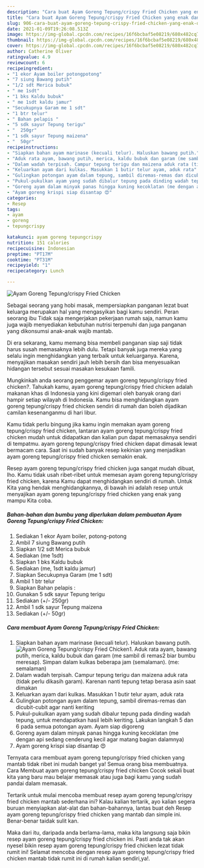 ```yaml
---
description: "Cara buat Ayam Goreng Tepung/crispy Fried Chicken yang enak dan Mudah Dibuat"
title: "Cara buat Ayam Goreng Tepung/crispy Fried Chicken yang enak dan Mudah Dibuat"
slug: 906-cara-buat-ayam-goreng-tepung-crispy-fried-chicken-yang-enak-dan-mudah-dibuat
date: 2021-01-09T19:26:08.513Z
image: https://img-global.cpcdn.com/recipes/16f6bcbaf5e08219/680x482cq70/ayam-goreng-tepungcrispy-fried-chicken-foto-resep-utama.jpg
thumbnail: https://img-global.cpcdn.com/recipes/16f6bcbaf5e08219/680x482cq70/ayam-goreng-tepungcrispy-fried-chicken-foto-resep-utama.jpg
cover: https://img-global.cpcdn.com/recipes/16f6bcbaf5e08219/680x482cq70/ayam-goreng-tepungcrispy-fried-chicken-foto-resep-utama.jpg
author: Catherine Oliver
ratingvalue: 4.9
reviewcount: 6
recipeingredient:
- "1 ekor Ayam boiler potongpotong"
- "7 siung Bawang putih"
- "1/2 sdt Merica bubuk"
- " me 1sdt"
- "1 bks Kaldu bubuk"
- " me 1sdt kaldu jamur"
- "Secukupnya Garam me 1 sdt"
- "1 btr telur"
- " Bahan pelapis "
- "5 sdk sayur Tepung terigu"
- "  250gr"
- "1 sdk sayur Tepung maizena"
- "  50gr"
recipeinstructions:
- "Siapkan bahan ayam marinase (kecuali telur). Haluskan bawang putih."
- "Aduk rata ayam, bawang putih, merica, kaldu bubuk dan garam (me sambil di remas2 biar bumbu meresap). Simpan dalam kulkas beberapa jam (semalaman). (me: semalaman)"
- "Dalam wadah terpisah. Campur tepung terigu dan maizena aduk rata (tidak perlu dikasih garam). Karenan nanti tepung tetap berasa asin saat dimakan"
- "Keluarkan ayam dari kulkas. Masukkan 1 butir telur ayam, aduk rata"
- "Gulingkan potongan ayam dalam tepung, sambil diremas-remas dan dicubit-cubit agar nanti keriting"
- "Pukul-pukulkan ayam yang sudah dibalur tepung pada dinding wadah tepung, untuk mendapatkan hasil lebih keriting. Lakukan langkah 5 dan 6 pada semua potongan ayam. Ayam siap digoreng"
- "Goreng ayam dalam minyak panas hingga kuning kecoklatan (me dengan api sedang cenderung kecil agar matang bagian dalamnya)"
- "Ayam goreng krispi siap disantap 😍"
categories:
- Resep
tags:
- ayam
- goreng
- tepungcrispy

katakunci: ayam goreng tepungcrispy 
nutrition: 151 calories
recipecuisine: Indonesian
preptime: "PT17M"
cooktime: "PT31M"
recipeyield: "1"
recipecategory: Lunch

---
```



![Ayam Goreng Tepung/crispy Fried Chicken](https://img-global.cpcdn.com/recipes/16f6bcbaf5e08219/680x482cq70/ayam-goreng-tepungcrispy-fried-chicken-foto-resep-utama.jpg)

Sebagai seorang yang hobi masak, mempersiapkan panganan lezat buat keluarga merupakan hal yang mengasyikan bagi kamu sendiri. Peran seorang ibu Tidak saja mengerjakan pekerjaan rumah saja, namun kamu juga wajib menyediakan kebutuhan nutrisi terpenuhi dan juga panganan yang dikonsumsi anak-anak wajib mantab.

Di era  sekarang, kamu memang bisa membeli panganan siap saji tidak harus susah memasaknya lebih dulu. Tetapi banyak juga mereka yang selalu ingin menghidangkan yang terbaik untuk keluarganya. Karena, menyajikan masakan sendiri jauh lebih bersih dan bisa menyesuaikan hidangan tersebut sesuai masakan kesukaan famili. 



Mungkinkah anda seorang penggemar ayam goreng tepung/crispy fried chicken?. Tahukah kamu, ayam goreng tepung/crispy fried chicken adalah makanan khas di Indonesia yang kini digemari oleh banyak orang dari hampir setiap wilayah di Indonesia. Kamu bisa menghidangkan ayam goreng tepung/crispy fried chicken sendiri di rumah dan boleh dijadikan camilan kesenanganmu di hari libur.

Kamu tidak perlu bingung jika kamu ingin memakan ayam goreng tepung/crispy fried chicken, lantaran ayam goreng tepung/crispy fried chicken mudah untuk didapatkan dan kalian pun dapat memasaknya sendiri di tempatmu. ayam goreng tepung/crispy fried chicken dapat dimasak lewat bermacam cara. Saat ini sudah banyak resep kekinian yang menjadikan ayam goreng tepung/crispy fried chicken semakin enak.

Resep ayam goreng tepung/crispy fried chicken juga sangat mudah dibuat, lho. Kamu tidak usah ribet-ribet untuk memesan ayam goreng tepung/crispy fried chicken, karena Kamu dapat menghidangkan sendiri di rumah. Untuk Kita yang hendak menghidangkannya, di bawah ini adalah resep untuk menyajikan ayam goreng tepung/crispy fried chicken yang enak yang mampu Kita coba.

<!--inarticleads1-->

##### Bahan-bahan dan bumbu yang diperlukan dalam pembuatan Ayam Goreng Tepung/crispy Fried Chicken:

1. Sediakan 1 ekor Ayam boiler, potong-potong
1. Ambil 7 siung Bawang putih
1. Siapkan 1/2 sdt Merica bubuk
1. Sediakan  (me 1sdt)
1. Siapkan 1 bks Kaldu bubuk
1. Sediakan  (me, 1sdt kaldu jamur)
1. Siapkan Secukupnya Garam (me 1 sdt)
1. Ambil 1 btr telur
1. Siapkan  Bahan pelapis :
1. Gunakan 5 sdk sayur Tepung terigu
1. Sediakan  (+/- 250gr)
1. Ambil 1 sdk sayur Tepung maizena
1. Sediakan  (+/- 50gr)




<!--inarticleads2-->

##### Cara membuat Ayam Goreng Tepung/crispy Fried Chicken:

1. Siapkan bahan ayam marinase (kecuali telur). Haluskan bawang putih.
<img src="https://img-global.cpcdn.com/steps/a7c99d4e0f02c4b3/160x128cq70/ayam-goreng-tepungcrispy-fried-chicken-langkah-memasak-1-foto.jpg" alt="Ayam Goreng Tepung/crispy Fried Chicken">1. Aduk rata ayam, bawang putih, merica, kaldu bubuk dan garam (me sambil di remas2 biar bumbu meresap). Simpan dalam kulkas beberapa jam (semalaman). (me: semalaman)
1. Dalam wadah terpisah. Campur tepung terigu dan maizena aduk rata (tidak perlu dikasih garam). Karenan nanti tepung tetap berasa asin saat dimakan
1. Keluarkan ayam dari kulkas. Masukkan 1 butir telur ayam, aduk rata
1. Gulingkan potongan ayam dalam tepung, sambil diremas-remas dan dicubit-cubit agar nanti keriting
1. Pukul-pukulkan ayam yang sudah dibalur tepung pada dinding wadah tepung, untuk mendapatkan hasil lebih keriting. Lakukan langkah 5 dan 6 pada semua potongan ayam. Ayam siap digoreng
1. Goreng ayam dalam minyak panas hingga kuning kecoklatan (me dengan api sedang cenderung kecil agar matang bagian dalamnya)
1. Ayam goreng krispi siap disantap 😍




Ternyata cara membuat ayam goreng tepung/crispy fried chicken yang mantab tidak ribet ini mudah banget ya! Semua orang bisa membuatnya. Cara Membuat ayam goreng tepung/crispy fried chicken Cocok sekali buat kita yang baru mau belajar memasak atau juga bagi kamu yang sudah pandai dalam memasak.

Tertarik untuk mulai mencoba membuat resep ayam goreng tepung/crispy fried chicken mantab sederhana ini? Kalau kalian tertarik, ayo kalian segera buruan menyiapkan alat-alat dan bahan-bahannya, lantas buat deh Resep ayam goreng tepung/crispy fried chicken yang mantab dan simple ini. Benar-benar taidak sulit kan. 

Maka dari itu, daripada anda berlama-lama, maka kita langsung saja bikin resep ayam goreng tepung/crispy fried chicken ini. Pasti anda tak akan nyesel bikin resep ayam goreng tepung/crispy fried chicken lezat tidak rumit ini! Selamat mencoba dengan resep ayam goreng tepung/crispy fried chicken mantab tidak rumit ini di rumah kalian sendiri,ya!.

